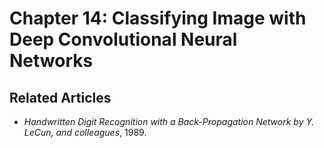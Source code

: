# Chapter 14: Classifying Image with Deep Convolutional Neural Networks


## Related Articles
- *Handwritten Digit Recognition with a Back-Propagation Network by Y. LeCun, and colleagues*, 1989.